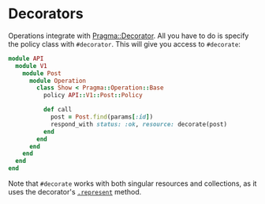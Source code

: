 # Decorators

Operations integrate with [Pragma::Decorator](https://github.com/pragmarb/pragma-decorator). All you
have to do is specify the policy class with `#decorator`. This will give you access to `#decorate`:

```ruby
module API
  module V1
    module Post
      module Operation
        class Show < Pragma::Operation::Base
          policy API::V1::Post::Policy

          def call
            post = Post.find(params[:id])
            respond_with status: :ok, resource: decorate(post)
          end
        end
      end
    end
  end
end
```

Note that `#decorate` works with both singular resources and collections, as it uses the decorator's
[`.represent`](http://trailblazer.to/gems/representable/3.0/api.html) method.
